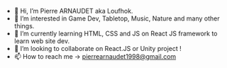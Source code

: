 - 👋 Hi, I’m Pierre ARNAUDET aka Loufhok.
- 👀 I’m interested in Game Dev, Tabletop, Music, Nature and many other things.
- 🌱 I’m currently learning HTML, CSS and JS on React JS framework to learn web site dev.
- 💞️ I’m looking to collaborate on React.JS or Unity project !
- 📫 How to reach me -> pierrearnaudet1998@gmail.com

<!---
Lupusphoca/Lupusphoca is a ✨ special ✨ repository because its `README.md` (this file) appears on your GitHub profile.
You can click the Preview link to take a look at your changes.
--->
